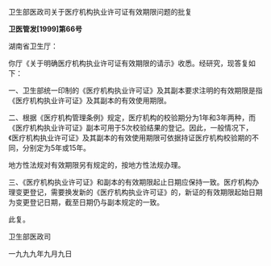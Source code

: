 卫生部医政司关于医疗机构执业许可证有效期限问题的批复

**卫医管发\[1999\]第66号**

湖南省卫生厅：

你厅《关于明确医疗机构执业许可证有效期限的请示》收悉。经研究，现答复如下：

一、卫生部统一印制的《医疗机构执业许可证》及其副本要求注明的有效期限是指《医疗机构执业许可证》及其副本的有效使用期限。

二、根据《医疗机构管理条例》规定，医疗机构的校验期分为1年和3年两种，而《医疗机构执业许可证》副本可用于5次校验结果的登记。因此，一般情况下，《医疗机构执业许可证》及其副本的有效使用期限可依据持证医疗机构校验期的不同，分别定为5年或15年。

地方性法规对有效期限另有规定的，按地方性法规办理。

三、《医疗机构执业许可证》和副本的有效期限起止日期应保持一致。医疗机构办理变更登记，需要换发新的《医疗机构执业许可证》的，新证的有效期限起始日期为变更登记日期，截至日期仍与副本规定的一致。

此复。

卫生部医政司

一九九九年九月九日

